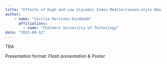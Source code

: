 ```yaml
---
title: "Effects of High and Low Glycemic Index Mediterranean-style Healthy Eating Patterns on the Plasma Metabolome"
author: 
    - name: "Cecilia Martinez-Escobedo"
      affiliations: 
        - name: "Chalmers University of Technology"
date: "2022-09-12"
---
```


TBA

Presentation format: *Flash presentation & Poster*
